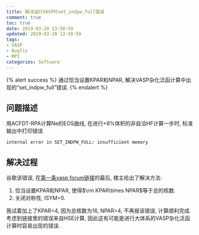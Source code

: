 ```yaml
---
title: 解决运行VASP时set_indpw_full错误
comment: true
toc: true
date: 2019-03-20 13:50:59
updated: 2019-03-20 13:50:59
tags:
- VASP
- Bugfix
- MPI
categories: Software
---
```


{% alert success %}
通过恰当设置KPAR和NPAR, 解决VASP杂化泛函计算中出现的“set_indpw_full”错误.
{% endalert %}
<!--more-->

## 问题描述

用ACFDT-RPA计算Ne的EOS曲线, 在进行+8%体积的非自洽HF计算一步时, 标准输出中打印错误

```plain
internal error in SET_INDPW_FULL: insufficient memory
```

## 解决过程

谷歌该错误,  在[第一条vasp forum链接](https://cms.mpi.univie.ac.at/vasp-forum/viewtopic.php?t=17510)的最后, 楼主给出了解决方法:

1. 恰当设置KPAR和NPAR, 使得$\rm KPAR\times NPAR$等于总的核数.
2. 关闭对称性, ISYM=0.

我试着加上了KPAR=4, 因为总核数为16, NPAR=4, 不再报该错误, 计算顺利完成. 考虑到链接里的错误来自HSE计算, 因此这有可能是进行大体系的VASP杂化泛函计算时容易出现的错误.
